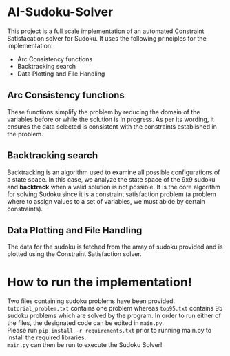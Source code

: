 # AI-Sudoku-Solver

This project is a full scale implementation of an automated Constraint Satisfacation solver for Sudoku. It uses the following principles for the implementation:
- Arc Consistency functions
- Backtracking search
- Data Plotting and File Handling

## Arc Consistency functions
These functions simplify the problem by reducing the domain of the variables before or while the solution is in progress. As per its wording, it ensures the data selected is consistent with the constraints established in the problem. 

## Backtracking search
Backtracking is an algorithm used to examine all possible configurations of a state space. In this case, we analyze the state space of the 9x9 sudoku and **backtrack** when a valid solution is not possible. It is the core algorithm for solving Sudoku since it is a constraint satisfaction problem (a problem where to assign values to a set of variables, we must abide by certain constraints).

## Data Plotting and File Handling<br>
The data for the sudoku is fetched from the array of sudoku provided and is plotted using the Constraint Satisfaction solver.

# How to run the implementation!
Two files containing sudoku problems have been provided. `tutorial_problem.txt` contains one problem whereas `top95.txt` contains 95 sudoku problems which are solved by the program. In order to run either of the files, the designated code can be edited in `main.py`. 
<br>Please run `pip install -r requirements.txt` prior to running main.py to install the required libraries.
<br>`main.py` can then be run to execute the Sudoku Solver!
